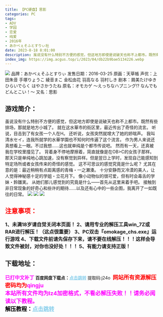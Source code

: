 ```yaml
---
title: 【PC硬盘】思影
categories: PC
tags:
- ADV
- 学园
- 恋爱
- 纯爱
- 2016年
- あかべぇそふとすりぃ社
date: 2023-8-18 8:01:00
description: 虽说没有什么特别不方便的感觉，但这地方即使是说破天也称不上都市。既然有些排场，那就是地方小城了。就在这水華市的街区里，最近传出了奇怪的流言。听说，目击到了有女孩一个人在H。还听说，女孩突然就增大了她的娇喘声。我叫清水セイ，连我所就学的水華学園也不知何时传遍了这个流言。作为男人来说还真想看上一眼。不过我想……这也就单纯是个都市传说吧。然而有一天，还真被我在学校里撞见了。背着身不停地摩擦着，简直就像是在OB>C的女孩子那样。
index_img: https://img.acgus.top/i/2023/04/db22b9bae5134226.webp
---
```

![](https://img.acgus.top/i/2023/04/db22b9bae5134226.webp)
品牌：あかべぇそふとすりぃ
发售日期：2016-03-25
原画：天草帳
声优：上田朱音 手塚りょうこ 綾音まこ 金松由花 羽高なる 羽村しき
剧本：屑美たけゆき ひらいでらく はやさかうたね
原名：オモカゲ ～えっちなハプニング!? なんでもどんとこい！～
又名：思影

## 游戏简介：
虽说没有什么特别不方便的感觉，但这地方即使是说破天也称不上都市。既然有些排场，那就是地方小城了。
就在这水華市的街区里，最近传出了奇怪的流言。
听说，目击到了有女孩一个人在H。
还听说，女孩突然就增大了她的娇喘声。
我叫清水セイ，连我所就学的水華学園也不知何时传遍了这个流言。
作为男人来说还真想看上一眼。不过我想……这也就单纯是个都市传说吧。
然而有一天，还真被我在学校里撞见了。
背着身不停地摩擦着，简直就像是在OB>C的女孩子那样。
那天只是单纯地心跳加速，没有察觉到异样。但是翌日上学时，发现自己能感知到特定场所或者女孩传来的奇怪的感觉。
这不可思议的感觉究竟是什么呢？
尤其在意的是：最近稍稍有点距离感的青梅・一之瀬湊。
十分安静而又冷漠的美人，让人觉得神秘感十足的学姐・立花月下。
像小动物似的很可爱，但有时会毒舌的学妹・鈴雛実。
从她们那儿感觉到的究竟是什么——首先从这里来着手吧。
接触到非日常现象的好奇心和些许的期待……以及还有心中的一些企图，我离开了一如既往的日常。
![](https://img.acgus.top/i/2023/04/6b7dc23bb1134240.webp)
![](https://img.acgus.top/i/2023/04/4e71a9978f134231.webp)
![](https://img.acgus.top/i/2023/04/0dd63461b2134235.webp)




## <font color=#FF0000 >注意事项：</font>
<font size=3><b>1、未满18岁请自觉关闭本页面！
2、请用专业的解压工具win_7Z或RAR进行解压！（这点很重要）
3、PC双击『omokage_chs.exe』运行游戏
4、下载文件前请先保存下来，请不要在线解压！！！这样会导致文件被封，对你也没好处！！！
5、有能力请支持正版！</b></font>

## 下载地址：
<font color=#FF00FF size=3><b>已打中文补丁</b></font>
<b>百度网盘下载点：</b><a href="https://pan.baidu.com/s/113F9g29PYIfBvZpzVBcZNQ?pwd=j24o" style="color: #87CEEB;"><b>点击跳转</b></a> 提取码:j24o
<a style="padding: 0" href="https://post.qingju.org/AD/"><img style="max-width:100%" src="https://img.acgus.top/i/2024/07/478f689b8021d8d499ab43d21acf137a.gif" alt=""></a>
<b><font color=#FF0000 size=4>网站所有资源解压密码均为</b></font><b><font color=#FF00FF size=4>qingju</font><font color=#FF0000 ></font></b><br><b><font color=#FF00FF size=4>本站所有文件均为lz4加密格式，不看必解压失败！！请务必阅读以下教程。</b></font><br><b><font color=#000 size=4>解压教程：</b><a href="https://post.qingju.org/tutorial/000/" style="color: #87CEEB;"><b>点击跳转</b></a>